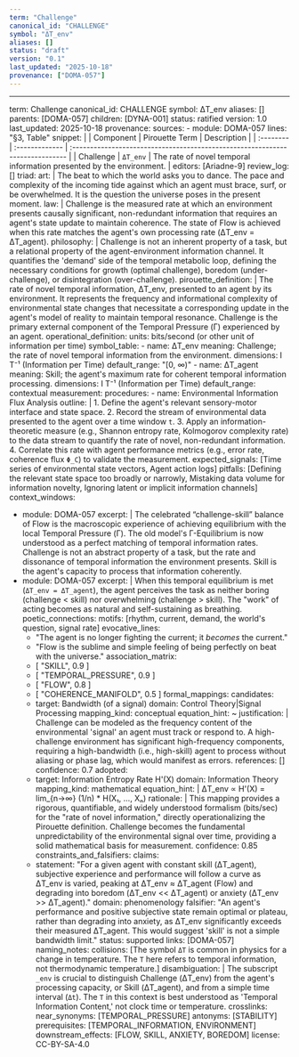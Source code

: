 ```yaml
---
term: "Challenge"
canonical_id: "CHALLENGE"
symbol: "ΔT_env"
aliases: []
status: "draft"
version: "0.1"
last_updated: "2025-10-18"
provenance: ["DOMA-057"]
---
```


---
term: Challenge
canonical_id: CHALLENGE
symbol: ΔT_env
aliases: []
parents: [DOMA-057]
children: [DYNA-001]
status: ratified
version: 1.0
last_updated: 2025-10-18
provenance:
  sources:
    - module: DOMA-057
      lines: "§3, Table"
      snippet: |
        | Component | Pirouette Term | Description                                                                   |
        | :-------- | :------------- | :---------------------------------------------------------------------------- |
        | Challenge | `ΔT_env`       | The rate of novel temporal information presented by the environment.          |
  editors: [Ariadne-9]
  review_log: []
triad:
  art: |
    The beat to which the world asks you to dance. The pace and complexity of the incoming tide against which an agent must brace, surf, or be overwhelmed. It is the question the universe poses in the present moment.
  law: |
    Challenge is the measured rate at which an environment presents causally significant, non-redundant information that requires an agent's state update to maintain coherence. The state of Flow is achieved when this rate matches the agent's own processing rate (ΔT_env = ΔT_agent).
  philosophy: |
    Challenge is not an inherent property of a task, but a relational property of the agent-environment information channel. It quantifies the 'demand' side of the temporal metabolic loop, defining the necessary conditions for growth (optimal challenge), boredom (under-challenge), or disintegration (over-challenge).
pirouette_definition: |
  The rate of novel temporal information, ΔT_env, presented to an agent by its environment. It represents the frequency and informational complexity of environmental state changes that necessitate a corresponding update in the agent's model of reality to maintain temporal resonance. Challenge is the primary external component of the Temporal Pressure (Γ) experienced by an agent.
operational_definition:
  units: bits/second (or other unit of information per time)
  symbol_table:
    - name: ΔT_env
      meaning: Challenge; the rate of novel temporal information from the environment.
      dimensions: I T⁻¹ (Information per Time)
      default_range: "[0, ∞)"
    - name: ΔT_agent
      meaning: Skill; the agent's maximum rate for coherent temporal information processing.
      dimensions: I T⁻¹ (Information per Time)
      default_range: contextual
  measurement:
    procedures:
      - name: Environmental Information Flux Analysis
        outline: |
          1. Define the agent's relevant sensory-motor interface and state space.
          2. Record the stream of environmental data presented to the agent over a time window `t`.
          3. Apply an information-theoretic measure (e.g., Shannon entropy rate, Kolmogorov complexity rate) to the data stream to quantify the rate of novel, non-redundant information.
          4. Correlate this rate with agent performance metrics (e.g., error rate, coherence flux `Φ_C`) to validate the measurement.
        expected_signals: [Time series of environmental state vectors, Agent action logs]
        pitfalls: [Defining the relevant state space too broadly or narrowly, Mistaking data volume for information novelty, Ignoring latent or implicit information channels]
context_windows:
  - module: DOMA-057
    excerpt: |
      The celebrated “challenge-skill” balance of Flow is the macroscopic experience of achieving equilibrium with the local Temporal Pressure (Γ). The old model's Γ-Equilibrium is now understood as a perfect matching of temporal information rates. Challenge is not an abstract property of a task, but the rate and dissonance of temporal information the environment presents. Skill is the agent's capacity to process that information coherently.
  - module: DOMA-057
    excerpt: |
      When this temporal equilibrium is met (`ΔT_env = ΔT_agent`), the agent perceives the task as neither boring (challenge < skill) nor overwhelming (challenge > skill). The "work" of acting becomes as natural and self-sustaining as breathing.
poetic_connections:
  motifs: [rhythm, current, demand, the world's question, signal rate]
  evocative_lines:
    - "The agent is no longer fighting the current; it *becomes* the current."
    - "Flow is the sublime and simple feeling of being perfectly on beat with the universe."
  association_matrix:
    - [ "SKILL", 0.9 ]
    - [ "TEMPORAL_PRESSURE", 0.9 ]
    - [ "FLOW", 0.8 ]
    - [ "COHERENCE_MANIFOLD", 0.5 ]
formal_mappings:
  candidates:
    - target: Bandwidth (of a signal)
      domain: Control Theory|Signal Processing
      mapping_kind: conceptual
      equation_hint: ~
      justification: |
        Challenge can be modeled as the frequency content of the environmental 'signal' an agent must track or respond to. A high-challenge environment has significant high-frequency components, requiring a high-bandwidth (i.e., high-skill) agent to process without aliasing or phase lag, which would manifest as errors.
      references: []
      confidence: 0.7
  adopted:
    - target: Information Entropy Rate H'(X)
      domain: Information Theory
      mapping_kind: mathematical
      equation_hint: |
        ΔT_env ∝ H'(X) = lim_{n→∞} (1/n) * H(X₁, ..., Xₙ)
      rationale: |
        This mapping provides a rigorous, quantifiable, and widely understood formalism (bits/sec) for the "rate of novel information," directly operationalizing the Pirouette definition. Challenge becomes the fundamental unpredictability of the environmental signal over time, providing a solid mathematical basis for measurement.
      confidence: 0.85
constraints_and_falsifiers:
  claims:
    - statement: "For a given agent with constant skill (ΔT_agent), subjective experience and performance will follow a curve as ΔT_env is varied, peaking at ΔT_env ≈ ΔT_agent (Flow) and degrading into boredom (ΔT_env << ΔT_agent) or anxiety (ΔT_env >> ΔT_agent)."
      domain: phenomenology
      falsifier: "An agent's performance and positive subjective state remain optimal or plateau, rather than degrading into anxiety, as ΔT_env significantly exceeds their measured ΔT_agent. This would suggest 'skill' is not a simple bandwidth limit."
      status: supported
      links: [DOMA-057]
naming_notes:
  collisions: [The symbol `ΔT` is common in physics for a change in temperature. The `T` here refers to temporal information, not thermodynamic temperature.]
  disambiguation: |
    The subscript `_env` is crucial to distinguish Challenge (ΔT_env) from the agent's processing capacity, or Skill (ΔT_agent), and from a simple time interval (`Δt`). The `T` in this context is best understood as 'Temporal Information Content,' not clock time or temperature.
crosslinks:
  near_synonyms: [TEMPORAL_PRESSURE]
  antonyms: [STABILITY]
  prerequisites: [TEMPORAL_INFORMATION, ENVIRONMENT]
  downstream_effects: [FLOW, SKILL, ANXIETY, BOREDOM]
license: CC-BY-SA-4.0